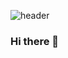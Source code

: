 ![header](https://capsule-render.vercel.app/api?type=slice&color=auto&height=300&section=header&text=Hello&desc=%20%20%20I'm%20Do10&fontAlign=80&fontAlignY=20&fontSize=90)


### Hi there 👋

<!--
**2do10/2do10** is a ✨ _special_ ✨ repository because its `README.md` (this file) appears on your GitHub profile.

Here are some ideas to get you started:

- 🔭 I’m currently working on ...
- 🌱 I’m currently learning ...
- 👯 I’m looking to collaborate on ...
- 🤔 I’m looking for help with ...
- 💬 Ask me about ...
- 📫 How to reach me: ...
- 😄 Pronouns: ...
- ⚡ Fun fact: ...
-->
